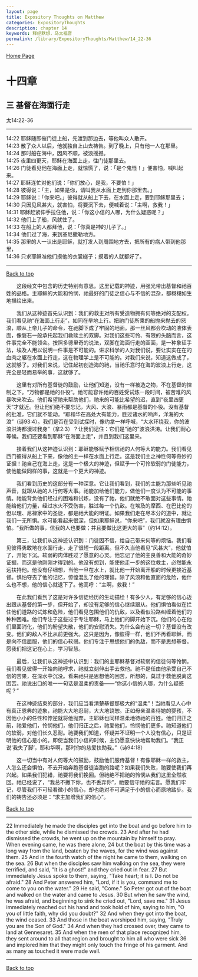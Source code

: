 ```yaml
---
layout: page
title: Expository Thoughts on Matthew
categories: ExpositoryThoughts
description: chapter 14
keywords: 释经默想，马太福音
permalink: /library/ExpositoryThoughts/Matthew/14_22-36
---
```

[ Home Page ]({{site.baseurl}}/index) <br>

<a name="0"></a>
# 十四章 

## 三 基督在海面行走

太14:22-36

***

14:22 耶稣随即催门徒上船，先渡到那边去，等他叫众人散开。<br>
14:23 散了众人以后，他就独自上山去祷告。到了晚上，只有他一人在那里。<br>
14:24 那时船在海中，因风不顺，被浪摇撼。<br>
14:25 夜里四更天，耶稣在海面上走，往门徒那里去。<br>
14:26 门徒看见他在海面上走，就惊慌了，说：「是个鬼怪！」便害怕，喊叫起来。<br>
14:27 耶稣连忙对他们说：「你们放心，是我，不要怕！」<br>
14:28 彼得说：「主，如果是你，请叫我从水面上走到你那里去。」<br>
14:29 耶稣说：「你来吧。」彼得就从船上下去，在水面上走，要到耶稣那里去；<br>
14:30 只因见风甚大，就害怕，将要沉下去，便喊着说：「主啊，救我！」<br>
14:31 耶稣赶紧伸手拉住他，说：「你这小信的人哪，为什么疑惑呢？」<br>
14:32 他们上了船，风就住了。<br>
14:33 在船上的人都拜他，说：「你真是神的儿子了。」<br>
14:34 他们过了海，来到革尼撒勒地方。<br>
14:35 那里的人一认出是耶稣，就打发人到周围地方去，把所有的病人带到他那里，<br>
14:36 只求耶稣准他们摸他的衣裳繸子；摸着的人就都好了。<br>

***

[Back to top](#0)

&emsp;&emsp;这段经文中包含的历史特别有意思。这里记载的神迹，用强光带出基督和祂百姓的品格。主耶稣的大能和怜悯，祂最好的门徒之信心与不信的混杂，都栩栩如生地描绘出来。

&emsp;&emsp;我们从这神迹首先认识到：我们的救主对所有受造物拥有何等绝对的支配权。我们看见祂“在海面上行走”，如同在旱地上行。把祂门徒所乘的船抛来抛去的怒浪，顺从上帝儿子的命令，在祂脚下成了牢固的地面。那一丝风都会吹动的液体表面，像磐石一般承托起我们救赎主的双脚。对我们这些可怜、有限的头脑而言，这件事完全不能领会。按照多德里奇的说法，双脚在海面行走的画面，是一种象征手法，埃及人用以说明一件事是不可能的。讲求科学的人对我们说，要让实实在在的血肉之躯在水面上行走，这在物理学上是不可能的。对我们来说，知道这做成了，这就够了。对我们来说，记住起初创造海的祂，当祂乐意时在海的波浪上行走，这完全是轻而易举的事，这就够了。

&emsp;&emsp;这里有对所有基督徒的鼓励，让他们知道，没有一样被造之物，不在基督的控制之下。“万物都是祂的仆役”。祂可能容许祂的百姓受试炼一段时间，被苦难的风暴吹来吹去。他们希望祂来帮助他们，祂来的可能比希望的迟，直到“夜里四更天”才就近。但让他们绝不要忘记，大风、大浪、暴雨都是基督的仆役。没有基督的批准，它们就不能动。“耶和华在高处大有能力，胜过诸水的响声，洋海的大浪”（诗93:4）。我们是否在受到试探时，像约拿一样呼喊，“大水环绕我，你的波浪洪涛都漫过我身”（拿2:3）？让我们记住：它们是“祂的”波浪洪涛。让我们耐心等候。我们还要看到耶稣“在海面上走”，并且到我们这里来。

&emsp;&emsp;接着我们从这神迹认识到：耶稣能够赋予相信祂的人何等大的能力。我们看见西门彼得从船上下来，像他的主一样在水面上行走。这是我们主之神性何等奇妙的证据！祂自己在海上走，这是一个极大的神迹，但赋予一个可怜软弱的门徒能力，使他能做同样的事，这就是一个更大的神迹。

&emsp;&emsp;我们看到历史的这部分有一种深意。它让我们看到，我们的主能为那些听见祂声音，就跟从祂的人行何等大事。祂能加给他们能力，做他们一度认为不可能的事情。祂能背负他们经过的困难和试炼，没有了祂，他们就绝不敢面对这些事情。祂能给他们力量，经过水火不受伤害，胜过每一个仇敌。在埃及的摩西、在巴比伦的但以理、尼禄家中的圣徒，都是祂大能的明证。如果我们走在尽本分的道中，就让我们一无所惧。水可能看起来很深，但如果耶稣说，“你来吧”，我们就没有理由惧怕。“我所做的事，信我的人也要做；并且要做比这更大的事”（约14:12）。

&emsp;&emsp;第三，让我们从这神迹认识到：门徒因不信，给自己带来何等的烦恼。我们看见彼得勇敢地在水面行走，走了很短一段距离。但不久当他看见“风甚大”，他就怕了，开始下沉。软弱的肉体胜过了愿意的心灵。他忘记了他的主良善和大能的奇妙证据，而这是他刚刚才得到的。他没有想到，能使他走一步的这位救主，必然能永远扶持他。他没有仔细想，当他一旦在水上，就比他一开始离开船的时候更接近基督。惧怕夺去了他的记忆，惊惶混乱了他的理智。除了风浪和他直面的危险，他什么也不想，他的信心就退下了。他高呼：“主啊，救我！”

&emsp;&emsp;在此我们看到了这是对许多信徒经历的生动描绘！有多少人，有足够的信心迈出跟从基督的第一步，但开始了，却没有足够的信心继续跟从。他们惧怕看似在拦住他们道路的试炼和危险，他们看见包围他们的仇敌，以及看似沿路纠缠着他们的种种困难。他们专注于这些过于专注耶稣，马上他们的脚开始下沉。他们的心在他们里面消化，他们的盼望失散，他们的安慰消失。为什么会有这一切？基督没有改变。他们的敌人不比从前更强大。这只是因为，像彼得一样，他们不再看耶稣，而是向不信屈服，他们的信心软弱。他们专注于思想他们的仇敌，而不是思想基督。愿我们把这记在心上，学习智慧。

&emsp;&emsp;最后，让我们从这神迹中认识到：我们的主耶稣基督对软弱的信徒何等怜悯。我们看见彼得一开始向祂呼求，祂就立刻伸出手去救他。祂不是任由他承受自己不信的苦果，在深水中沉没。看来祂只是思想他的困苦，所想的，莫过于救他脱离这困苦。祂说出口的唯一一句话是温柔的责备——“你这小信的人哪，为什么疑惑呢？”

&emsp;&emsp;在这神迹结束的部分，我们应当看清楚基督那极大的“温柔”！当祂看见人心中有真正恩典的迹象，祂能大大地忍耐，大大地饶恕。正如母亲温柔待她的婴孩，不因他小小的任性和悖逆就将他抛弃，主耶稣也同样温柔地待祂的百姓。他们归正之前，祂爱他们，怜悯他们，他们归正之后，祂爱他们，怜悯他们更多。祂知道他们的软弱，对他们长久忍耐。祂要我们知道，怀疑并不证明一个人没有信心，只是证明他的信心是小的。即使当我们小信的时候，主仍愿意快快地帮助我们。“我正说‘我失了脚’，耶和华啊，那时你的慈爱扶助我。”（诗94:18）

&emsp;&emsp;这一切当中有对人何等大的鼓励，鼓励他们服侍基督！有像耶稣一样的救主，人怎么还会惧怕，不去开始奔跑基督徒当跑的路呢？如果我们失败，祂要使我们再兴起。如果我们犯错，祂要将我们挽回。但祂绝不把祂的怜悯从我们这里全然收回。祂已经说了，“我总不撇下你，也不丢弃你”，祂要信守祂的诺言。愿我们牢记，尽管我们不可轻看微小的信心，却也绝对不可满足于小的信心而原地踏步。我们的祷告还必须是：“求主加增我们的信心”。

[Back to top](#0)

***

22 Immediately he made the disciples get into the boat and go before him to the other side, while he dismissed the crowds. 23 And after he had dismissed the crowds, he went up on the mountain by himself to pray. When evening came, he was there alone, 24 but the boat by this time was a long way from the land, beaten by the waves, for the wind was against them. 25 And in the fourth watch of the night he came to them, walking on the sea. 26 But when the disciples saw him walking on the sea, they were terrified, and said, "It is a ghost!" and they cried out in fear. 27 But immediately Jesus spoke to them, saying, "Take heart; it is I. Do not be afraid." 28 And Peter answered him, "Lord, if it is you, command me to come to you on the water." 29 He said, "Come." So Peter got out of the boat and walked on the water and came to Jesus. 30 But when he saw the wind, he was afraid, and beginning to sink he cried out, "Lord, save me." 31 Jesus immediately reached out his hand and took hold of him, saying to him, "O you of little faith, why did you doubt?" 32 And when they got into the boat, the wind ceased. 33 And those in the boat worshiped him, saying, "Truly you are the Son of God." 34 And when they had crossed over, they came to land at Gennesaret. 35 And when the men of that place recognized him, they sent around to all that region and brought to him all who were sick 36 and implored him that they might only touch the fringe of his garment. And as many as touched it were made well.

***

[Back to top](#0)
